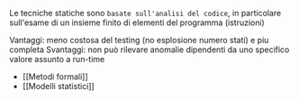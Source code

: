 Le tecniche statiche sono `basate sull'analisi del codice`, in particolare sull'esame di un insieme finito di elementi del programma (istruzioni)

Vantaggi: meno costosa del testing (no esplosione numero stati) e piu completa
Svantaggi: non può rilevare anomalie dipendenti da uno specifico valore assunto a run-time
- [[Metodi formali]]
- [[Modelli statistici]]